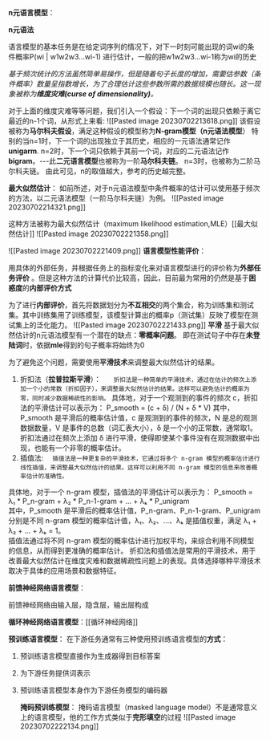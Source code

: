 **n元语言模型**： 

**n元语法**

语言模型的基本任务是在给定词序列的情况下，对下一时刻可能出现的词wi的条件概率P(wi | w1w2w3...wi-1) 进行估计，一般的把w1w2w3...wi-1称为wi的历史

*基于频次统计的方法虽然简单易操作，但是随着句子长度的增加，需要估参数（条件概率）数量呈指数增长，为了合理估计这些参数所需的数据规模也随长。这一现象被称为**维度灾难(curse of dimensionality)**。*

对于上面的维度灾难等等问题，我们引入一个假设：下一个词的出现只依赖于离它最近的n-1个词，从形式上来看:
![[Pasted image 20230702213618.png]]
该假设被称为**马尔科夫假设**，满足这种假设的模型称为**N-gram模型（n元语法模型**）
特别的当n=1时，下一个词的出现独立于其历史，相应的一元语法通常记作**unigarm**.
n=2时，下一个词只依赖于其前一个词，对应的二元语法记作**bigram**。---此**二元语言模型**也被称为一阶**马尔科夫链**。
n=3时，也被称为二阶马尔科夫链。
由此可见，n的取值越大，参考的历史越完整。

**最大似然估计**：
如前所述，对于n元语法模型中条件概率的估计可以使用基于频次的方法，以二元语法模型（一阶马尔科夫链）为例。
![[Pasted image 20230702214321.png]]

这种方法被称为最大似然估计（maximum likelihood estimation,MLE）[[最大似然估计]]
![[Pasted image 20230702221358.png]]

![[Pasted image 20230702221409.png]]
**语言模型性能评价**：

用具体的外部任务，并根据任务上的指标变化来对语言模型进行的评价称为**外部任务评价** 。但是这种方法的计算代价比较高，因此，目前最为常用的仍然是基于**困惑度**的**内部评价方式**

为了进行**内部评价**，首先将数据划分为**不互相交**的两个集合，称为训练集和测试集。其中训练集用了训练模型，该模型计算出的概率p（测试集）反映了模型在测试集上的泛化能力。
![[Pasted image 20230702221433.png]]
**平滑**
基于最大似然估计的n元语法模型有一个潜在的缺点：**零概率问题**。
即在测试句子中存在**未登陆词**时，依据**mle**得到的句子概率将始终为0

为了避免这个问题，需要使用**平滑技术**来调整最大似然估计的结果。
1. 折扣法（**拉普拉斯平滑**）：
```   折扣法是一种简单的平滑技术，通过在估计的频次上添加一个小的常数（折扣因子），来调整最大似然估计的结果。这样可以避免估计的概率为零，同时减少数据稀疏性的影响。```
    具体地，对于一个观测到的事件的频次 c，折扣法的平滑估计可以表示为： P_smooth = (c + δ) / (N + δ * V)
    其中，P_smooth 是平滑后的概率估计值，c 是观测到的事件的频次，N 是总的观测数据数量，V 是事件的总数（词汇表大小），δ 是一个小的正常数，通常取1。
    折扣法通过在频次上添加 δ 进行平滑，使得即使某个事件没有在观测数据中出现，也能有一个非零的概率估计。
2. 插值法:
``  插值法是一种更复杂的平滑技术，它通过将多个 n-gram 模型的概率估计进行线性插值，来调整最大似然估计的结果。这样可以利用不同 n-gram 模型的信息来改善概率估计的准确性。``

具体地，对于一个 n-gram 模型，插值法的平滑估计可以表示为： P_smooth = λ₁ * P_n-gram + λ₂ *    P_n-1-gram + ... + λₖ * P_unigram   
其中，P_smooth 是平滑后的概率估计值，P_n-gram、P_n-1-gram、P_unigram 分别是不同 n-gram 模型的概率估计值，λ₁、λ₂、...、λₖ 是插值权重，满足 λ₁ + λ₂ + ... + λₖ = 1。  
插值法通过将不同 n-gram 模型的概率估计进行加权平均，来综合利用不同模型的信息，从而得到更准确的概率估计。
折扣法和插值法是常用的平滑技术，用于改善最大似然估计在维度灾难和数据稀疏性问题上的表现。具体选择哪种平滑技术取决于具体的应用场景和数据特征。

**前馈神经网络语言模型**：

前馈神经网络由输入层，隐含层，输出层构成

**循环神经网络语言模型**：[[循环神经网络]]

**预训练语言模型**：
在下游任务通常有三种使用预训练语言模型的**方式**：
1. 预训练语言模型直接作为生成器得到目标答案
2. 为下游任务提供词表示
3. 预训练语言模型本身作为下游任务模型的编码器

    **掩码预训练模型**：
    掩码语言模型（masked language model）不是通常意义上的语言模型，他的工作方式类似于**完形填空**的过程
![[Pasted image 20230702222134.png]]